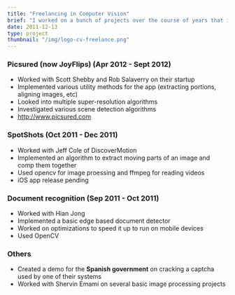 ```yaml
---
title: "Freelancing in Computer Vision"
brief: "I worked on a bunch of projects over the course of years that involve Android, iOS and OpenCV. They range from useful apps to entertainment to cracking captcha"
date: 2011-12-13
type: project
thumbnail: "/img/logo-cv-freelance.png"
---
```


### Picsured (now JoyFlips) (Apr 2012 - Sept 2012)
* Worked with Scott Shebby and Rob Salaverry on their startup
* Implemented various utility methods for the app (extracting portions, aligning images, etc)
* Looked into multiple super-resolution algorithms
* Investigated various scene detection algorithms
* http://www.picsured.com

### SpotShots (Oct 2011 - Dec 2011)
* Worked with Jeff Cole of DiscoverMotion
* Implemented an algorithm to extract moving parts of an image and comp them together
* Used opencv for image proessing and ffmpeg for reading videos
* iOS app release pending

### Document recognition (Sep 2011 - Oct 2011)
* Worked with Hian Jong
* Implemented a basic edge based document detector
* Worked on optimizations to speed it up to run on mobile devices
* Used OpenCV

### Others
* Created a demo for the **Spanish government** on cracking a captcha used by one of their systems
* Worked with Shervin Emami on several basic image processing projects

